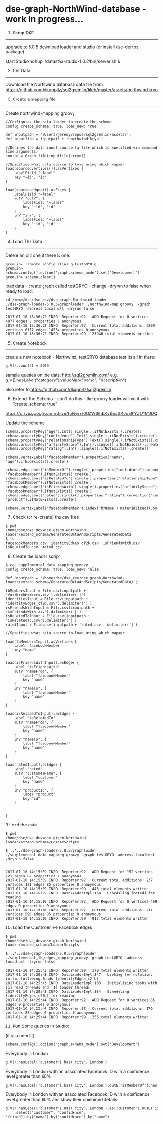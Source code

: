 # dse-graph-NorthWind-database - work in progress...

1. Setup DSE
------------
upgrade to 5.0.5
download loader and studio (or install dse-demos package)

start Studio 
nohup ./datastax-studio-1.0.2/bin/server.sh &

2. Get Data
-----------
Download the Northwind database data file from https://github.com/dkuppitz/sql2gremlin/blob/master/assets/northwind.kryo

3. Create a mapping file
----------------------

Create northwind-mapping.groovy:
```
//Configures the data loader to create the schema
config create_schema: true, load_new: true

def inputpath = '/Users/jeremy/repos/sql2gremlin/assets/';
def inputfile = inputpath + 'northwind.kryo';

//Defines the data input source (a file which is specified via command line arguments)
source = Graph.file(inputfile).gryo()

//Specifies what data source to load using which mapper
load(source.vertices()).asVertices {
    labelField "~label"
    key "~id", "id"
}

load(source.edges()).asEdges {
    labelField "~label"
    outV "outV", {
        labelField "~label"
        key "~id", "id"
    }
    inV "inV", {
        labelField "~label"
        key "~id", "id"
    }
}
```
4. Load The Data
----------------

Delete an old one if there is one:
```
gremlin> :remote config alias g testGRYO.g
gremlin> schema.config().option('graph.schema_mode').set('Development')
gremlin> schema.clear()
```


load data - create graph called testGRYO - change -dryrun to false when ready to load:
```
cd /home/dse/dse_dev/dse-graph-Northwind-loader
./dse-graph-loader-5.0.5/graphloader ./northwind-map.groovy  -graph testGRYO -address localhost -dryrun false
...
2017-01-10 13:36:22 INFO  Reporter:92 - ADD Request for 0 vertices 4077 edges 0 properties 0 anonymous
2017-01-10 13:36:22 INFO  Reporter:97 - Current total additions: 3209 vertices 6177 edges 14554 properties 0 anonymous
2017-01-10 13:36:22 INFO  Reporter:99 - 23940 total elements written
```

5. Create Notebook
------------------

create a new notebook - Northwind, testGRYO database
test its all in there:
```
g.V().count() = 3209
```
sample queries on the data:
http://sql2gremlin.com/
e.g. g.V().hasLabel("category").valueMap("name", "description")

also refer to https://github.com/dkuppitz/sql2gremlin


6. Extend The Schema - don't do this - the groovy loader will do it with "create_schema: true"

https://drive.google.com/drive/folders/0B2W8ihBXvBeJUXJualFYZU1MSDQ

Update the schema:
```
schema.propertyKey("age").Int().single().ifNotExists().create()
schema.propertyKey("confidence").Int().single().ifNotExists().create()
schema.propertyKey("relationshipType").Text().single().ifNotExists().create()
schema.propertyKey("affinityScore").Int().single().ifNotExists().create()
schema.propertyKey("rating").Int().single().ifNotExists().create()

schema.vertexLabel("facebookMember").properties("name", "age").ifNotExists().create()

schema.edgeLabel("isMemberOf").single().properties("confidence").connection("customer", "facebookMember").ifNotExists().create()
schema.edgeLabel("isRelatedTo").single().properties("relationshipType").connection("facebookMember", "facebookMember").ifNotExists().create()
schema.edgeLabel("isFriendsWith").single().properties("affinityScore").connection("facebookMember", "facebookMember").ifNotExists().create()
schema.edgeLabel("rated").single().properties("rating").connection("customer", "product").ifNotExists().create()

schema.vertexLabel('facebookMember').index('byName').materialized().by('name').ifNotExists().add()
```

7. Check (or re-create) the csv files
```
$ pwd
/home/dse/dse_dev/dse-graph-Northwind-loader/extend_schema/GeneratedDataAndScripts/GeneratedData
$ ls
facebookMembers.csv  identityEdges_cf2b.csv  isFriendsWith.csv  isRelatedTo.csv  rated.csv
```

8. Create the loader script
```
$ cat supplemental_data_mapping.groovy
config create_schema: true, load_new: false

def inputpath = '/home/dse/dse_dev/dse-graph-Northwind-loader/extend_schema/GeneratedDataAndScripts/GeneratedData/';

fbMembersInput = File.csv(inputpath + 'facebookMembers.csv').delimiter('|')
identitiesInput = File.csv(inputpath + 'identityEdges_cf2b.csv').delimiter('|')
isFriendsWithInput = File.csv(inputpath + 'isFriendsWith.csv').delimiter('|')
isRelatedToInput = File.csv(inputpath + 'isRelatedTo.csv').delimiter('|')
ratedInput = File.csv(inputpath + 'rated.csv').delimiter('|')

//Specifies what data source to load using which mapper

load(fbMembersInput).asVertices {
    label "facebookMember"
    key "name"
}

load(isFriendsWithInput).asEdges {
    label "isFriendsWith"
    outV "nameFrom", {
        label "facebookMember"
        key "name"
    }
    inV "nameTo", {
        label "facebookMember"
        key "name"
    }
}

load(isRelatedToInput).asEdges {
    label "isRelatedTo"
    outV "nameFrom", {
        label "facebookMember"
        key "name"
    }
    inV "nameTo", {
        label "facebookMember"
        key "name"
    }
}

load(ratedInput).asEdges {
    label "rated"
    outV "customerName", {
        label "customer"
        key "name"
    }
    inV "productId", {
        label "product"
        key "id"
    }


}
```

9.Load the data
```
$ pwd
/home/dse/dse_dev/dse-graph-Northwind-loader/extend_schema/LoaderScripts

$ ../../dse-graph-loader-5.0.5/graphloader ./supplemental_data_mapping.groovy -graph testGRYO -address localhost -dryrun false


2017-01-10 14:15:09 INFO  Reporter:92 - ADD Request for 152 vertices 121 edges 85 properties 0 anonymous
2017-01-10 14:15:09 INFO  Reporter:97 - Current total additions: 237 vertices 121 edges 85 properties 0 anonymous
2017-01-10 14:15:09 INFO  Reporter:99 - 443 total elements written
2017-01-10 14:15:09 INFO  DataLoaderImpl:164 - Scheduling [rated] for reading
2017-01-10 14:15:10 INFO  Reporter:92 - ADD Request for 0 vertices 469 edges 0 properties 0 anonymous
2017-01-10 14:15:10 INFO  Reporter:97 - Current total additions: 237 vertices 590 edges 85 properties 0 anonymous
2017-01-10 14:15:10 INFO  Reporter:99 - 912 total elements written
```

10. Load the Custmoer <-> Facebook edges
```
$ pwd
/home/dse/dse_dev/dse-graph-Northwind-loader/extend_schema/LoaderScripts

$ ../../dse-graph-loader-5.0.5/graphloader ./supplemental_fb_edges_mapping.groovy -graph testGRYO -address localhost -dryrun false

2017-01-10 14:25:43 INFO  Reporter:99 - 170 total elements written
2017-01-10 14:25:43 INFO  DataLoaderImpl:347 - Looking for relations in the following loads [identityEdges_c2fb]
2017-01-10 14:25:43 INFO  DataLoaderImpl:193 - Initializing tasks with [1] read threads and [1] loader threads
2017-01-10 14:25:43 INFO  DataLoaderImpl:164 - Scheduling [identityEdges_c2fb] for reading
2017-01-10 14:25:44 INFO  Reporter:92 - ADD Request for 0 vertices 85 edges 0 properties 0 anonymous
2017-01-10 14:25:44 INFO  Reporter:97 - Current total additions: 170 vertices 85 edges 0 properties 0 anonymous
2017-01-10 14:25:44 INFO  Reporter:99 - 255 total elements written
```

11. Run Some queries in Studio:

(if you need it)
```
schema.config().option('graph.schema_mode').set('Development')    
```
Everybody in London
```
g.V().hasLabel('customer').has('city','London')
```
Everybody in London with an associated Facebook ID with a confidence level greater than 60%
```
g.V().hasLabel('customer').has('city','London').outE('isMemberOf').has('confidence',gt(60)).inV().valueMap()
```
Everybody in London with an associated Facebook ID with a confidence level greater than 60% and show their combined details:
```
g.V().hasLabel('customer').has('city','London').as("customer").outE('isMemberOf').has('confidence',gt(60)).as("confidence").inV().as("friend")
    .select("customer", "confidence", "friend").by("name").by("confidence").by("name")
```







